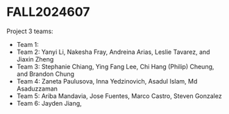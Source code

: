 # FALL2024607

Project 3 teams:

- Team 1:
- Team 2: Yanyi Li, Nakesha Fray, Andreina Arias, Leslie Tavarez, and Jiaxin Zheng
- Team 3: Stephanie Chiang, Ying Fang Lee, Chi Hang (Philip) Cheung, and Brandon Chung
- Team 4: Zaneta Paulusova, Inna Yedzinovich, Asadul Islam, Md Asaduzzaman
- Team 5: Ariba Mandavia, Jose Fuentes, Marco Castro, Steven Gonzalez
- Team 6: Jayden Jiang, 
